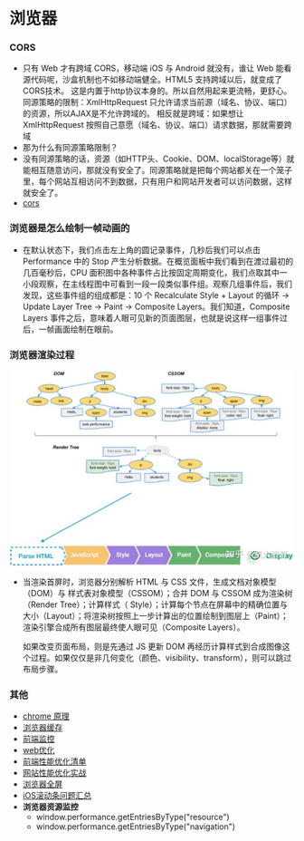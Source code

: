 # 浏览器

### CORS

* 只有 Web 才有跨域 CORS，移动端 iOS 与 Android 就没有，谁让 Web 能看源代码呢，沙盒机制也不如移动端健全。HTML5 支持跨域以后，就变成了CORS技术。 这是内置于http协议本身的。所以自然用起来更流畅，更舒心。 同源策略的限制：XmlHttpRequest 只允许请求当前源（域名、协议、端口）的资源，所以AJAX是不允许跨域的。 相反就是跨域：如果想让XmlHttpRequest 按照自己意愿（域名、协议、端口）请求数据，那就需要跨域
* 那为什么有同源策略限制？
* 没有同源策略的话，资源（如HTTP头、Cookie、DOM、localStorage等）就能相互随意访问，那就没有安全了。同源策略就是把每个网站都关在一个笼子里，每个网站互相访问不到数据，只有用户和网站开发者可以访问数据，这样就安全了。
* [cors](http://www.ruanyifeng.com/blog/2016/04/cors.html)

### 浏览器是怎么绘制一帧动画的

* 在默认状态下，我们点击左上角的圆记录事件，几秒后我们可以点击 Performance 中的 Stop 产生分析数据。在概览面板中我们看到在渡过最初的几百毫秒后，CPU 面积图中各种事件占比按固定周期变化，我们点取其中一小段观察，在主线程图中可看到一段一段类似事件组。观察几组事件后，我们发现，这些事件组的组成都是：10 个 Recalculate Style + Layout 的循环 -&gt; Update Layer Tree -&gt; Paint -&gt; Composite Layers。我们知道，Composite Layers 事件之后，意味着人眼可见新的页面图层，也就是说这样一组事件过后，一帧画面绘制在眼前。

### 浏览器渲染过程

![&#x6D4F;&#x89C8;&#x5668;&#x6E32;&#x67D3;](https://raw.githubusercontent.com/mouse123/my-tips/master/image/v2-a9b24264340f0402ece0ec6c9989d889_hd.jpg)

* 当渲染首屏时，浏览器分别解析 HTML 与 CSS 文件，生成文档对象模型（DOM）与 样式表对象模型（CSSOM）；合并 DOM 与 CSSOM 成为渲染树（Render Tree）；计算样式（ Style）；计算每个节点在屏幕中的精确位置与大小（Layout）；将渲染树按照上一步计算出的位置绘制到图层上（Paint）；渲染引擎合成所有图层最终使人眼可见（Composite Layers）。

  如果改变页面布局，则是先通过 JS 更新 DOM 再经历计算样式到合成图像这个过程。如果仅仅是非几何变化（颜色、visibility、transform），则可以跳过布局步骤。

### 其他

* [chrome 原理](https://developers.google.com/web/updates/2018/09/inside-browser-part1)
* [浏览器缓存](https://www.infoq.cn/article/8VU-VCrhoxducaFPrNOL)
* [前端监控](https://www.cnblogs.com/hustskyking/p/fe-monitor.html)
* [web优化](https://www.infoq.cn/article/Xxyy8WZrWLwUlIF0*IxR)
* [前端性能优化清单](https://juejin.im/post/5a966bd16fb9a0635172a50a)
* [网站性能优化实战](https://juejin.im/post/5b0b7d74518825158e173a0c)
* [浏览器全屏](https://segmentfault.com/q/1010000007069156)
* [iOS滚动条问题汇总](https://blog.csdn.net/weixin_40785245/article/details/80594023)
* **浏览器资源监控**
  * window.performance.getEntriesByType\("resource"\)
  * window.performance.getEntriesByType\("navigation"\)

